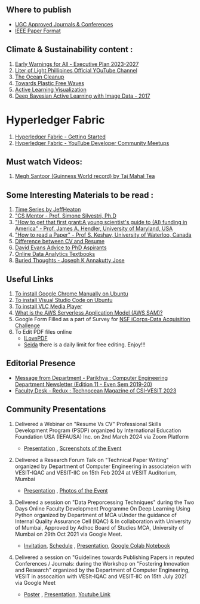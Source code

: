 ## Where to publish
* [UGC Approved Journals & Conferences](https://docs.google.com/document/d/1soWFIrzlJ64y6tLyBYGB2li8_xF0MRR2VMB6WwrwsWw/edit?usp=sharing)
* [IEEE Paper Format](https://www.coep.org.in/page_assets/491/IEEE_Template_4.pdf)

## Climate & Sustainability content :
1. [Early Warnings for All - Executive Plan 2023-2027](https://library.wmo.int/viewer/58209/download?file=Executive_Action_Plan_en.pdf&type=pdf&navigator=1)
2. [Liter of Light Phillipines Official YOuTube Channel](https://www.youtube.com/@literoflightofficial)
3. [The Ocean Cleanup](https://theoceancleanup.com/rivers/)
4. [Towards Plastic Free Waves](https://www.norad.no/en/front/about-norad/news/2024/towards-plastic-free-waves/)
5. [Active Learning Visualization](https://patel-zeel.github.io/active-learning-visualization/)
6. [Deep Bayesian Active Learning with Image Data - 2017](https://arxiv.org/pdf/1703.02910)

# Hyperledger Fabric 
1. [Hyperledger Fabric - Getting Started](https://hyperledger-fabric.readthedocs.io/en/latest/getting_started.html)
2. [Hyperledger Fabric - YouTube Developer Community Meetups](https://www.youtube.com/watch?v=vXYTqKMb5zs&list=PL0MZ85B_96CH7wvtrRzV7SvtRY0sI0DEg&index=10)

## Must watch Videos:
1. [Megh Santoor (Guinness World record) by Taj Mahal Tea](https://www.youtube.com/watch?v=oZoBuDsb7vA)

## Some Interesting Materials to be read :
1. [Time Series by JeffHeaton](https://colab.research.google.com/github/jeffheaton/app_deep_learning/blob/main/t81_558_class_10_2_lstm.ipynb)
2. ["CS Mentor - Prof. Simone Silvestri, Ph.D ](https://www.youtube.com/watch?v=rEuz_gEZawU&list=PLyJx5RLA-SrH8duKG1ej0HmNL990X1zbw&index=4)
3. ["How to get that first grant:A young scientist's guide to (AI) funding in America" - Prof. James A. Hendler, University of Maryland, USA](https://www.cs.rpi.edu/~hendler/funding-talk/sld001.htm)
4. ["How to read a Paper" - Prof S. Keshav, University of Waterloo, Canada](http://ccr.sigcomm.org/online/files/p83-keshavA.pdf)
5. [Difference between CV and Resume](https://zety.com/blog/cv-vs-resume-difference)
6. [David Evans Advice to PhD Aspirants](https://www.cs.virginia.edu/~evans/advice/)
7. [Online Data Analytics Textbooks](https://github.com/xinwf/Study-Materials)
8. [Buried Thoughts - Joseph K Annakutty Jose](https://dcbookstore.com/books/buried-thoughts-one-life-many-stories)
   
## Useful Links
1. [To install Google Chrome Manually on Ubuntu](https://itsfoss.com/install-chrome-ubuntu/)
2. [To install Visual Studio Code on Ubuntu](https://www.golinuxcloud.com/install-visual-studio-code-ubuntu-22/#2_Using_the_deb_Package_to_Install_Visual_Studio_Code)
3. [To install VLC Media Player](https://linuxhint.com/install-vlc-media-player-ubuntu22-04/)
4. [What is the AWS Serverless Application Model (AWS SAM)?](https://docs.aws.amazon.com/serverless-application-model/latest/developerguide/what-is-sam.html)
5. Google Form Filled as a part of Survey for [NSF iCorps-Data Acquisition Challenge](https://docs.google.com/forms/u/1/d/e/1FAIpQLSex4sYXlvfNxRGm_7g9FqEaPCC63BikpA8oTSOZZmy7Ybs4eQ/formResponse?pli=1&edit2=2_ABaOnud3z8WiW38nR-kFq7SkM-RhcZ58scGX_VXXyu4jBvOzAxiOyNioPSQUUTIInwVSrEA)
6. To Edit PDF files online
   - [ILovePDF](https://www.ilovepdf.com/)
   - [Sejda](https://www.sejda.com/pdf-editor) there is a daily limit for free editing. Enjoy!!!

## Editorial Presence
* [Message from Department - Parikhya : Computer Engineering Department Newsletter (Edition 11 - Even Sem 2019-20)](https://github.com/LifnaJos/useful_materials_links/blob/main/Parikhya_Ed-11_2019-20_Even_Sem.pdf)
* [Faculty Desk - Redux : Technocean Magazine of CSI-VESIT 2023](https://redux-magazines.vercel.app/redux2023.html)

## Community Presentations
1. Delivered a Webinar on "Resume Vs CV" Professional Skills Development Program (PSDP) organized by International Education Foundation USA (IEFAUSA) Inc. on 2nd March 2024 via Zoom Platform
   - [Presentation](https://github.com/LifnaJos/useful_materials_links/blob/main/Resume%20Vs%20CV.pdf) , [Screenshots of the Event](https://github.com/LifnaJos/useful_materials_links/blob/main/Screenshot%20from%202024-03-02%2009-52-29.pdf)

2. Delivered a Research Forum Talk on "Technical Paper Writing" organized by Department of Computer Engineering in associateion with VESIT-IQAC and VESIT-IIC on 15th Feb 2024 at VESIT Auditorium, Mumbai
   - [Presentation](https://github.com/LifnaJos/useful_materials_links/blob/main/Technical%20Paper%20Writing%20Research%20Forum%2015%20Feb%202024%20(Final).pdf) , [Photos of the Event](https://github.com/LifnaJos/useful_materials_links/blob/main/WhatsApp%20Image%202024-03-02%20at%2020.58.35.pdf)
3. Delivered a session on "Data Preporcessing Techniques" during the Two Days Online Faculty Development Programme On Deep Learning Using Python organized by Department of MCA uUnder the guidance of Internal Quality Assurance Cell (IQAC) & In collaboration with University of Mumbai, Approved by Adhoc Board of Studies MCA, University of Mumbai on 29th Oct 2021 via Google Meet.
   - [Invitation](https://github.com/LifnaJos/useful_materials_links/blob/main/DeepLearningLab_FDP.pdf), [Schedule](https://github.com/LifnaJos/useful_materials_links/blob/main/Schedul%20_FDP%20on%20DL%20Using%20Python.pdf) , [Presentation](https://github.com/LifnaJos/useful_materials_links/blob/main/Data_Preprocessing_Techniques_DL_Lab.pdf), [Google Colab Notebook](https://github.com/LifnaJos/useful_materials_links/blob/main/Data_Preprocessing_techniques.ipynb)
4. Delivered a session on "Guidelines towards Publishing Papers in reputed Conferences / Journals: during the Workshop on "Fostering Innovation and Research" organized by the Department of Computer Engineering, VESIT in assocaition with VESIt-IQAC and VESIT-IIC on 15th July 2021 via Google Meet
   - [Poster](https://github.com/LifnaJos/useful_materials_links/blob/main/Poster_15_07_2021.pdf) , [Presentation](https://github.com/LifnaJos/useful_materials_links/blob/main/Workshop%20on%20Fostering%20Innovation%20%26%20Research%20(15th%20July%202021).pdf), [Youtube Link](https://youtu.be/fqbChGmdHao)
